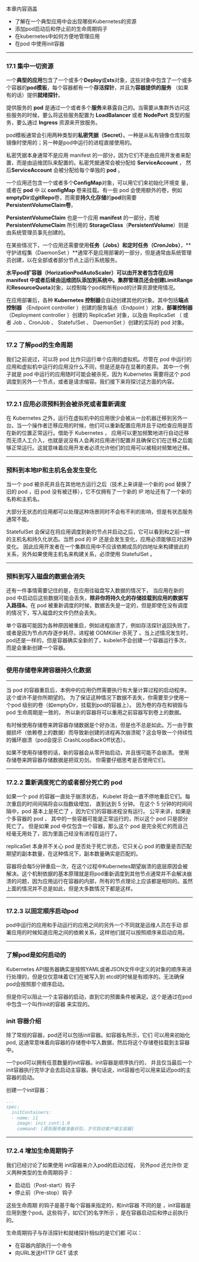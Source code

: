 本章内容涵盖
- 了解在一个典型应用中会出现哪些Kubernetes的资源
- 添加pod启动后和停止前的生命周期钩子
- 在kubernetes中如何方便地管理应用
- 在pod 中使用init容器
  
---
### 17.1 集中一切资源
一个**典型的应用**包含了一个或多个**Deploy**或**sts**对象，这些对象中包含了一个或多个容器的**pod模板**，每个容器都有一个**存活探针**，并且为**容器提供的服务** （如果有的话）提供**就绪探针**。

提供服务的 **pod** 是通过一个或者多个**服务**来暴露自己的。当需要从集群外访问这些服务的时候，要么将这些服务配置为 **LoadBalancer** 或者 **NodePort** 类型的服务，要么通过 **Ingress** 资源来开放服务。

pod模板通常会引用两种类型的**私密凭据（Secret）**。一种是从私有镜像仓库拉取镜像时使用的；另一种是pod中运行的进程直接使用的。

私密凭据本身通常不是应用 manifest 的一部分，因为它们不是由应用开发者来配置，而是由运维团队来配置的。私密凭据通常会被分配给 **ServiceAccount** ， 然后**ServiceAccount** 会被分配给每个单独的 **pod** 。

一个应用还包含一个或者多个**ConfigMap**对象，可以用它们来初始化环境变 量， 或者在 **pod** 中 以 **configMap** 卷来挂载。有一些 pod 会使用额外的卷，例如**emptyDir**或**gitRepo**卷，而需要**持久化存储**的**pod**则需要**PersistentVolumeClaim卷**，

**PersistentVolumeClaim** 也是一个应用 **manifest** 的一部分，而被 **PersistentVolumeClaim** 所引用的 **StorageClass**（**PersistentVolume**）则是由系统管理员事先创建的。

在某些情况下，一个应用还需要使用**任务（Jobs）**和**定时任务（CronJobs）**，**守护进程集（DaemonSet ）**通常不是应用部署的一部分，但是通常由系统管理员创建，以在全部或者部分节点上运行系统服务。

**水平pod扩容器（HorizationPodAutoScaler）**可以由开发者包含在应用 manifest 中或者后续由运维团队添加到系统中。集群管理员还会创建**LimitRange**和**ResourceQuota**对象，以控制每个pod和所有pod的计算资源使用情况。

在应用部署后，各种 **Kubernetes 控制器**会自动创建其他的对象。其中包括**端点控制器** （Endpoint controller ）创建的服务端点（Endpoint ）对象，**部署控制器**（Deployment controller ）创建的 ReplicaSet 对象，以及由 ReplicaSet （ 或者 Job 、CronJob 、 Statefu!Set 、 DaemonSet ）创建的实际的 pod 对象。

---
### 17.2 了解pod的生命周期

我们之前说过，可以将 pod 比作只运行单个应用的虚拟机。尽管在 pod 中运行的应用和虚拟机中运行的应用没什么不同，但是还是存在显著的差异。 其中一个例子就是 pod 中运行的应用随时可能会被杀死，因为 Kubernetes 需要将这个 pod 调度到另外一个节点，或者是请求缩容。我们接下来将探讨这方面的内容。

---
### 17.2.1 应用必须预料到会被杀死或者重新调度
在 Kubernetes 之外，运行在虚拟机中的应用很少会被从一台机器迁移到另外一台。当一个操作者迁移应用的时候，他们可以重新配置应用并且于动检查应用是否在新的位置正常运行。借助于 Kubernetes ， 应用可以更加频繁地进行自动迁移而无须人工介入，也就是说没有人会再对应用进行配置并且确保它们在迁移之后能够正常运行。这就意味着应用开发者必须允许他们的应用可以被相对频繁地迁移。

---
### 预料到本地IP和主机名会发生变化
当一个 pod 被杀死井且在其他地方运行之后（技术上来讲是一个新的 pod 替换了旧的 pod ，旧 pod 没有被迁移），它不仅拥有了一个新的 IP 地址还有了一个新的名称和主机名。

大部分无状态的应用都可以处理这种场景同时不会有不利的影响，但是有状态服务通常不能。

StatefulSet 会保证在将应用调度到新的节点并启动之后，它可以看到和之前一样的主机名和持久化状态。当然 pod 的 IP 还是会发生变化，应用必须能够应对这种变化。 因此应用开发者在一个集群应用中不应该依赖成员的四地址来构建彼此的关系，另外如果使用主机名来构建关系，必须使用 StatefulSet 。

---
### 预料到写入磁盘的数据会消失
还有一件事情需要记住的是，在应用往磁盘写入数据的情况下， 当应用在新的pod 中启动后这些数据可能会丢失，**除非你将持久化的存储挂载到应用的数据写入路径&**。在 pod 被重新调度的时候，数据丢失是一定的，但是即使在没有调度的情况下，写入磁盘的文件仍然会丢失。

单个容器可能因为各种原因被重启，例如进程崩溃了，例如存活探针返回失败了，或者是因为节点内存逐步耗尽，进程被 OOMKiller 杀死了 。当上述情况发生时，pod还是一样的，但是容器确实全新的了，kubelet不会创建一个容器运行多次，而是会重新创建一个容器。

---
### 使用存储卷来跨容器持久化数据
---
当 pod 的容器重启后，本例中的应用仍然需要执行有大量计算过程的启动程序。这个或许不是你所期望的。 为了保证这种情况下数据不丢失，你需要至少使用一个pod 级别的卷（如emptyDir，挂载到pod的容器上）。 因为卷的存在和销毁与 pod 生命周期是一致的， 所以新的容器将可以重用之前容器写到卷上的数据。

有时候使用存储卷来跨容器存储数据是个好办法，但是也不总是如此。万一由于数据损坏（依赖卷上的数据）而导致新创建的进程再次崩溃昵？这会导致一个持续性的循环崩溃（pod会提示 CrashLoopBackOff状态）。 

如果不使用存储卷的话，新的容器会从零开始启动，并且很可能不会崩溃。 使用存储卷来跨容器存储数据是把双刃剑。 你需要仔细思考是否使用它们。

---
### 17.2.2 重新调度死亡的或者部分死亡的 pod
如果一个 pod 的容器一直处于崩溃状态， Kubelet 将会一直不停地重启它们。每次重启的时间间隔将会以指数级增加， 直到达到 5 分钟。 在这个 5 分钟的时间间隔中，pod 基本上是死亡了 ，因为它们的容器进程没有运行。 公平来讲，如果是个多容器的 pod ， 其中的一些容器可能是正常运行的，所以这个 pod 只是部分死亡了。 但是如果 pod 中仅包含一个容器，那么这个 pod 是完全死亡的而且己经毫无用处了，因为里面己经没有进程在运行了。

replicaSet 本身并不关心 pod 是否处于死亡状态，它只关心 pod 的数量是否匹配期望的副本数量，在这种情况下，副本数量确实是匹配的。

容器将会每5分钟重启一次，在这个过程中Kubernetes期望崩溃的底层原因会被解决。这个机制依据的基本原理就是将pod重新调度到其他节点通常并不会解决崩溃的问题，因为应用运行在容器的内部，所有的节点理论上应该都是相同的。虽然上面的情况并不总是如此，但是大多数情况下都是这样。

---
### 17.2.3 以固定顺序启动pod
pod中运行的应用和手动运行的应用之间的另外一个不同就是运维人员在手动
部署应用的时候知道应用之间的依赖关系，这样他们就可以按照顺序来启动应用。

---
### 了解pod是如何启动的
Kubernetes API服务器确实是按照YAML或者JSON文件中定义的对象的顺序来进行处理的，但是仅仅意味着它们在被写入到 etcd的时候是有顺序的。无法确保pod会按照那个顺序启动。

但是你可以阻止一个主容器的启动，直到它的预置条件被满足。这个是通过在pod中包含一个叫作init的容器 来实现的。

### init 容器介绍
除了常规的容器，pod还可以包括init容器。如容器名所示，它们 可以用来初始化pod, 这通常意味着向容器的存储卷中写入数据，然后将这个存储卷挂载到主容器中。

一个pod可以拥有任意数量的init容器。init容器是顺序执行的， 并且仅当最后一个init容器执行完毕才会去启动主容器。换句话说，init容器也可以用来延迟pod的主容器的启动。

创建一个init容器：  
```yaml
...
spec:
  initContainers:
  - name: i1
    image: init_cont:1.0
    command: [直到服务器准备好后，才可启动客户端主容器]
```

---
### 17.2.4 增加生命周期钩子
我们已经讨论了如果使用 init容器来介入pod的启动过程， 另外pod 还允许你
定义两种类型的生命周期钩子：  
- 启动后（Post-start）钩子
- 停止前（Pre-stop）钩子

这些生命周期 的钩子是基于每个容器来指定的，和init容器 不同的是 ，init容器是应用到整个pod。这些钩子，如它们的名字所示 ，是在容器启动后和停止前执行的。

生命周期钩子与存活探针和就绪探针相似的是它们都 可以：  
- 在容器内部执行一个命令
- 向URL发送HTTP GET 请求

